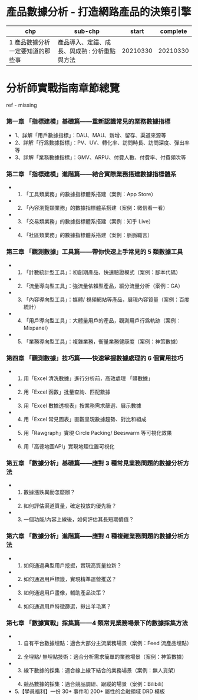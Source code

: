 # 產品數據分析 - 打造網路產品的決策引擎

chp|sub-chp|start|complete
---|----|-----|-----|
1 產品數據分析一定要知道的那些事| 產品導入、定錨、成長、與成熟 : 分析重點與方法|20210330|20210330



# 分析師實戰指南章節總覽

ref - missing

### 第一章 「指標建模」基礎篇——重新認識常見的業務數據指標

- 1、詳解「用戶數據指標」：DAU、MAU、新增、留存、渠道來源等
- 2、詳解「行爲數據指標」：PV、UV、轉化率、訪問時長、訪問深度、彈出率等
- 3、詳解「業務數據指標」：GMV、ARPU、付費人數、付費率、付費頻次等

### 第二章 「指標建模」進階篇——結合實際業務搭建數據指標體系

- 1. 「工具類業務」的數據指標體系搭建（案例：App Store）
- 2. 「內容瀏覽類業務」的數據指標體系搭建（案例：微信看一看）
- 3. 「交易類業務」的數據指標體系搭建（案例：知乎 Live）
- 4. 「社區類業務」的數據指標體系搭建（案例：脈脈職言）

### 第三章 「觀測數據」工具篇——帶你快速上手常見的 5 類數據工具

- 1. 「計數統計型工具」：初創期產品，快速驗證模式（案例：腳本代碼）
- 2. 「流量導向型工具」：強流量依賴型產品，細分流量分析（案例：GA）
- 3. 「內容導向型工具」：媒體/ 視頻網站等產品，展現內容質量（案例：百度統計）
- 4. 「用戶導向型工具」：大體量用戶的產品，觀測用戶行爲軌跡（案例：Mixpanel）
- 5. 「業務導向型工具」：複雜業務，衡量業務健康度（案例：神策數據）

### 第四章 「觀測數據」技巧篇——快速掌握數據處理的 6 個實用技巧

- 1. 用「Excel 清洗數據」進行分析前，高效處理 「髒數據」
- 2. 用「Excel 函數」批量查詢、匹配數據
- 3. 用「Excel 數據透視表」按業務需求篩選、展示數據
- 4. 用「Excel 常見圖表」直觀呈現數據趨勢、對比和組成
- 5. 用「Rawgraph」實現 Circle Packing/ Beeswarm 等可視化效果
- 6. 用「高德地圖API」實現地理位置可視化

### 第五章 「數據分析」基礎篇——應對 3 種常見業務問題的數據分析方法

- 1. 數據漲跌異動怎麼辦？
- 2. 如何評估渠道質量，確定投放的優先級？
- 3. 一個功能/內容上線後，如何評估其長短期價值？

### 第六章 「數據分析」進階篇——應對 4 種複雜業務問題的數據分析方法

- 1. 如何通過典型用戶挖掘，實現高質量拉新？
- 2. 如何通過用戶標籤，實現精準運營推送？
- 3. 如何通過用戶畫像，輔助產品決策？
- 4. 如何通過用戶特徵篩選，揪出羊毛黨？

### 第七章 「數據實戰」採集篇——4 類常見業務場景下的數據採集方法

- 1. 自有平台數據埋點：適合大部分主流業務場景（案例：Feed 流產品埋點）
- 2. 全埋點/ 無埋點技術：適合分析需求簡單的業務場景（案例：神策數據）
- 3. 線下數據的採集：適合線上線下結合的業務場景（案例：無人貨架）
- 4. 競品數據的採集：適合競品調研、跟蹤的場景（案例：Bilibili）
- 5.【學員福利】一份 30+ 事件和 200+ 屬性的金融領域 DRD 模板
